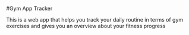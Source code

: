 #Gym App Tracker

This is a web app that helps you track your daily routine in terms of gym exercises and gives you an overview about your fitness progress